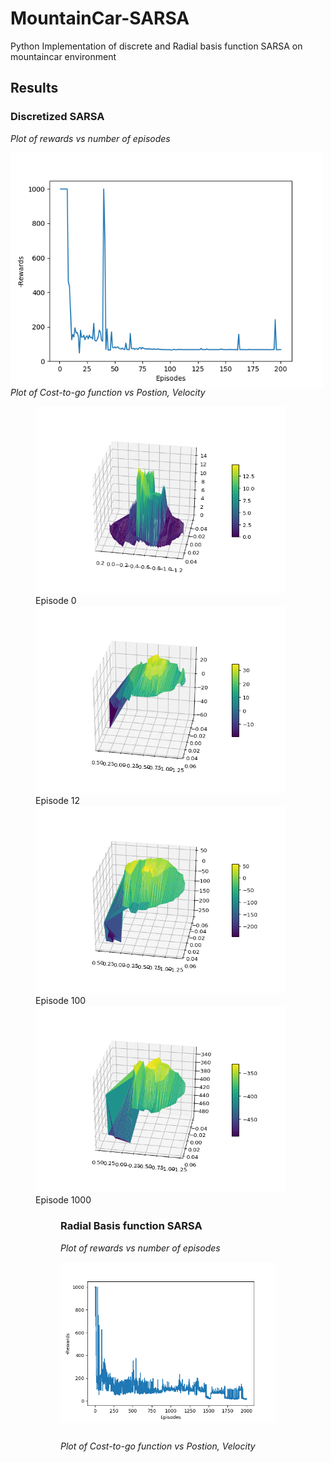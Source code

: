 # MountainCar-SARSA
Python Implementation of discrete and Radial basis function SARSA on mountaincar environment

## Results
### Discretized SARSA
*Plot of rewards vs number of episodes*


<img align="left" img src="images/Figure_1.png" width="500"> <br/><br/><br/><br/><br/><br/><br/><br/><br/><br/><br/><br/><br/><br/><br/><br/>

*Plot of Cost-to-go function vs Postion, Velocity*
<p>
<figure>
  <img src="images/animated_volcano0.gif" width="400"> 
  <figcaption> Episode 0 </figcaption>
  <img src="images/animated_volcano12.gif" width="400" >
  <figcaption> Episode 12 </figcaption> 
  <img src="images/animated_volcano104.gif" width="400">
  <figcaption> Episode 100 </figcaption>
  <img src="images/animated_volcano.gif" width="400">
  <figcaption> Episode 1000 </figcaption>
<figure>

### Radial Basis function SARSA
*Plot of rewards vs number of episodes*

<img align="left" img src="images/Figure_2.png" width="400"> <br/><br/><br/><br/><br/><br/><br/><br/><br/><br/><br/><br/><br/><br/><br/><br/>

*Plot of Cost-to-go function vs Postion, Velocity*
